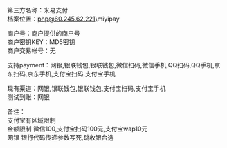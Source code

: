﻿第三方名称：米易支付  
档案位置：php@60.245.62.221\miyipay  
  
商户号：商户提供的商户号  
商户密钥KEY：MD5密钥  
商户交易帐号：无  
  
支持payment：网银,银联钱包,银联钱包,微信扫码,微信手机,QQ扫码,QQ手机,京东扫码,京东手机,支付宝扫码,支付宝手机  
  
现有渠道：网银,银联钱包,银联钱包,支付宝扫码,支付宝手机  
测试到账：网银  
  
备注：  
支付宝有区域限制  
金额限制 微信100,支付宝扫码100元,支付宝wap10元  
网银 银行代码传递参数写死,跳收银台选  
